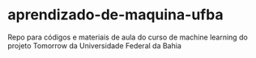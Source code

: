 # aprendizado-de-maquina-ufba
Repo para códigos e materiais de aula do curso de machine learning do projeto Tomorrow da Universidade Federal da Bahia
